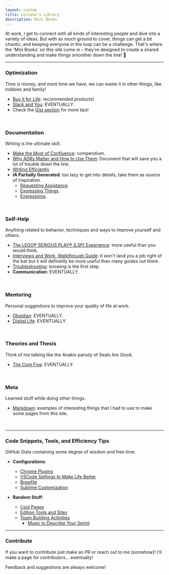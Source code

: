 ```yaml
---
layout: custom
title: Luciano's Library
description: Mini Books
---
```


At work, I get to connect with all kinds of interesting people and dive into a variety of ideas. But with so much ground to cover, things can get a bit chaotic, and keeping everyone in the loop can be a challenge. That's where the 'Mini Books' on this site come in – they're designed to create a shared understanding and make things smoother down the line! 🚀

---

### Optimization
Time is money, and more time we have, we can waste it in other things, like hobbies and family!

- [Buy it for Life](./pages/shopping.md): recommended products!
- [Slack and You](./pages/slack.md): EVENTUALLY.
- Check the [Gist section](#code-snippets-tools-and-efficiency-tips) for more tips!

<br>

### Documentation

Writing is the ultimate skill.

- [Make the Most of Confluence](./pages/confluence.md): compendium.
- [Why ADRs Matter and How to Use Them](./pages/adrs.md): Document that will save you a lot of trouble down the line.
- [Writing Efficiently](./pages/writing.md)
- **IA Partially Generated**: too lazy to get into details, take them as source of inspiration.
    - [Requesting Assistance](./pages/advice-communications-assistance.md).
    - [Expressing Things](./pages/advice-communications-expressing-things.md).
    - [Expressions](./pages/advice-communications-expressions.md).

<br>

### Self-Help

Anything related to behavior, techniques and ways to improve yourself and others.

- [The LEGO® SERIOUS PLAY® (LSP) Experience](./pages/lsp): more useful than you would think.
- [Interviews and Work, Walkthrough Guide](./pages/ds-interviews): it won't land you a job right of the bat but it will definetily be more useful than many guides out there.
- [Troubleshooting](./pages/troubleshooting): knowing is the first step.
- **Communication**: EVENTUALLY.

<br>

### Mentoring

Personal suggestions to improve your quality of life at work.

- [Obsidian](./pages/obsidian.md): EVENTUALLY.
- [Digital Life](./pages/digital-life.md): EVENTUALLY.

<br>

### Theories and Thesis

Think of me talking like the Anakin parody of Seals Are Good.

- [The Core Five](./pages/thesis-the-core-five.md): EVENTUALLY.

<br>

### Meta

Learned stuff while doing other things.

- [Markdown](./pages/markdown): examples of interesting things that I had to use to make some pages from this site.

<br>

---


### Code Snippets, Tools, and Efficiency Tips

GitHub Gists containing some degree of wisdom and free time.

- **Configurations**:
    - <a href="https://gist.github.com/LucianoAdonis/be46fd68a6324a9777385b8982885cc3" target="_blank">Chrome Plugins</a>
    - <a href="https://gist.github.com/LucianoAdonis/4a711db16b8eef7a24c5e66110ba644e" target="_blank">VSCode Settings to Make Life Better</a>
    - <a href="https://gist.github.com/LucianoAdonis/43a43e5b80515abb828ceb1d3dca2258" target="_blank">Brewfile</a>
    - <a href="https://gist.github.com/LucianoAdonis/2fdc70716cc00e7d584494b0beafc985" target="_blank">Sublime Customization</a>

- **Random Stuff**:
    - <a href="https://gist.github.com/LucianoAdonis/24888d407bec9e59c9cfc460a866b163" target="_blank">Cool Pages</a>
    - <a href="https://gist.github.com/LucianoAdonis/93f008e9bf92b0dbcdd5d2ee03f37535" target="_blank">Edition Tools and Sites</a>
    - <a href="https://gist.github.com/LucianoAdonis/91398d78df653e6a2d4969c87261b184" target="_blank">Team Building Activities</a>
        - <a href="https://gist.github.com/LucianoAdonis/da2d0e3b8cea63407eb0a181bf30985f" target="_blank">Music to Describe Your Sprint</a>


---

### Contribute

If you want to contribute just make an PR or reach out to me (somehow)! I'll make a page for contributors... eventually!

Feedback and suggestions are always welcome!
